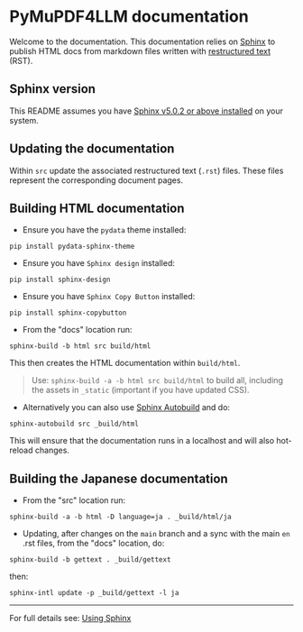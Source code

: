 # PyMuPDF4LLM documentation

Welcome to the documentation. This documentation relies on [Sphinx](https://www.sphinx-doc.org/en/master/) to publish HTML docs from markdown files written with [restructured text](https://en.wikipedia.org/wiki/ReStructuredText) (RST).


## Sphinx version

This README assumes you have [Sphinx v5.0.2 or above installed](https://www.sphinx-doc.org/en/master/usage/installation.html) on your system.


## Updating the documentation

Within `src` update the associated restructured text (`.rst`) files. These files represent the corresponding document pages.


## Building HTML documentation

- Ensure you have the `pydata` theme installed:

`pip install pydata-sphinx-theme`

- Ensure you have `Sphinx design` installed:

`pip install sphinx-design`

- Ensure you have `Sphinx Copy Button` installed:

`pip install sphinx-copybutton`

- From the "docs" location run:

`sphinx-build -b html src build/html`

This then creates the HTML documentation within `build/html`.

> Use: `sphinx-build -a -b html src build/html` to build all, including the assets in `_static` (important if you have updated CSS).


- Alternatively you can also use [Sphinx Autobuild](https://pypi.org/project/sphinx-autobuild/) and do:

`sphinx-autobuild src _build/html`

This will ensure that the documentation runs in a localhost and will also hot-reload changes.


## Building the Japanese documentation

- From the "src" location run:

`sphinx-build -a -b html -D language=ja . _build/html/ja`


- Updating, after changes on the `main` branch and a sync with the main `en` .rst files, from the "docs" location, do:

`sphinx-build -b gettext . _build/gettext`

then:

`sphinx-intl update -p _build/gettext -l ja`

---



For full details see: [Using Sphinx](https://www.sphinx-doc.org/en/master/usage/index.html) 



